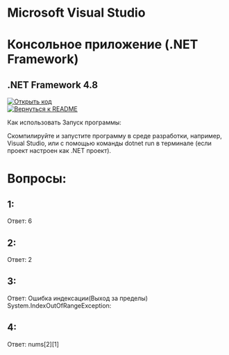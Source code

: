# Microsoft Visual Studio

# Консольное приложение (.NET Framework)

## .NET Framework 4.8 ##

[![Открыть код](https://img.shields.io/badge/Код-Массив-green)](https://github.com/FallCracka/chalenge/blob/main/%D0%BC%D0%B0%D1%81%D1%81%D0%B8%D0%B2%D1%8B/Program.cs)  
[![Вернуться к README](https://img.shields.io/badge/Документация-README-lightgrey)](https://github.com/FallCracka/chalenge/blob/main/README.md)



Как использовать Запуск программы:

Скомпилируйте и запустите программу в среде разработки, например, Visual Studio, или с помощью команды dotnet run в терминале (если проект настроен как .NET проект).


# Вопросы:
## 1:
Ответ: 6

## 2:
Ответ: 2

## 3:
Ответ: Ошибка индексации(Выход за пределы) System.IndexOutOfRangeException:

## 4:
Ответ: nums[2][1]

